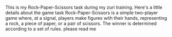 This is my Rock-Paper-Scissors task during my zuri training. 
Here's a little details about the game task 
   Rock-Paper-Scissors is a simple two-player game where, at a signal, players make figures with their hands, representing a rock, a piece of paper, or a pair of scissors. The winner is determined according to a set of rules.
please read me